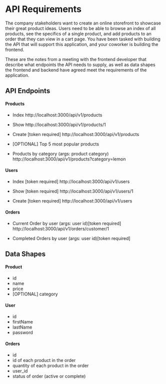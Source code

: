 # API Requirements
The company stakeholders want to create an online storefront to showcase their great product ideas. Users need to be able to browse an index of all products, see the specifics of a single product, and add products to an order that they can view in a cart page. You have been tasked with building the API that will support this application, and your coworker is building the frontend.

These are the notes from a meeting with the frontend developer that describe what endpoints the API needs to supply, as well as data shapes the frontend and backend have agreed meet the requirements of the application. 

## API Endpoints

#### Products
- Index 
  http://localhost:3000/api/v1/products
  
- Show
  http://localhost:3000/api/v1/products/1

- Create [token required]
  http://localhost:3000/api/v1/products

- [OPTIONAL] Top 5 most popular products 

- Products by category (args: product category)
  http://localhost:3000/api/v1/products?category=lemon


#### Users
- Index [token required]
  http://localhost:3000/api/v1/users

- Show [token required]
  http://localhost:3000/api/v1/users/1

- Create [token required]
  http://localhost:3000/api/v1/users



#### Orders
- Current Order by user (args: user id)[token required]
http://localhost:3000/api/v1/orders/customer/1

- Completed Orders by user (args: user id)[token required]


## Data Shapes
#### Product
-  id
- name
- price
- [OPTIONAL] category

#### User
- id
- firstName
- lastName
- password

#### Orders
- id
- id of each product in the order
- quantity of each product in the order
- user_id
- status of order (active or complete)
